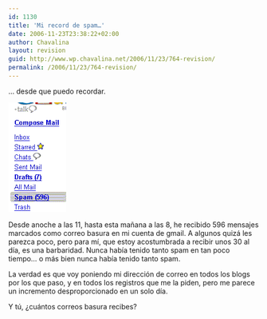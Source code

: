 ```yaml
---
id: 1130
title: 'Mi record de spam…'
date: 2006-11-23T23:38:22+02:00
author: Chavalina
layout: revision
guid: http://www.wp.chavalina.net/2006/11/23/764-revision/
permalink: /2006/11/23/764-revision/
---
```

… desde que puedo recordar.

<p class="imgcentro">
  <img src="/imagenes/fotos/spam.gif" alt="596 mensajes de spam en 9 horas" />
</p>

Desde anoche a las 11, hasta esta ma&ntilde;ana a las 8, he recibido 596 mensajes marcados como correo basura en mi cuenta de gmail. A algunos quizá les parezca poco, pero para mí, que estoy acostumbrada a recibir unos 30 al día, es una barbaridad. Nunca había tenido tanto spam en tan poco tiempo… o más bien nunca había tenido tanto spam.

La verdad es que voy poniendo mi dirección de correo en todos los blogs por los que paso, y en todos los registros que me la piden, pero me parece un incremento desproporcionado en un solo día.

Y tú, ¿cuántos correos basura recibes?